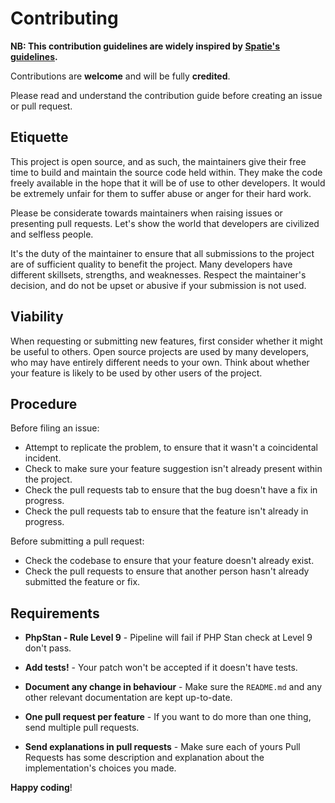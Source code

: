 # Contributing

**NB: This contribution guidelines are widely inspired by [Spatie's guidelines](https://github.com/spatie/.github/blob/main/CONTRIBUTING.md).**

Contributions are **welcome** and will be fully **credited**.

Please read and understand the contribution guide before creating an issue or pull request.

## Etiquette

This project is open source, and as such, the maintainers give their free time to build and maintain the source code
held within. They make the code freely available in the hope that it will be of use to other developers. It would be
extremely unfair for them to suffer abuse or anger for their hard work.

Please be considerate towards maintainers when raising issues or presenting pull requests. Let's show the
world that developers are civilized and selfless people.

It's the duty of the maintainer to ensure that all submissions to the project are of sufficient quality to benefit the project. 
Many developers have different skillsets, strengths, and weaknesses. 
Respect the maintainer's decision, and do not be upset or abusive if your submission is not used.

## Viability

When requesting or submitting new features, first consider whether it might be useful to others. 
Open source projects are used by many developers, who may have entirely different needs to your own. 
Think about whether your feature is likely to be used by other users of the project.

## Procedure

Before filing an issue:

- Attempt to replicate the problem, to ensure that it wasn't a coincidental incident.
- Check to make sure your feature suggestion isn't already present within the project.
- Check the pull requests tab to ensure that the bug doesn't have a fix in progress.
- Check the pull requests tab to ensure that the feature isn't already in progress.

Before submitting a pull request:

- Check the codebase to ensure that your feature doesn't already exist.
- Check the pull requests to ensure that another person hasn't already submitted the feature or fix.

## Requirements

- **PhpStan - Rule Level 9** - Pipeline will fail if PHP Stan check at Level 9 don't pass.

- **Add tests!** - Your patch won't be accepted if it doesn't have tests.

- **Document any change in behaviour** - Make sure the `README.md` and any other relevant documentation are kept up-to-date.

- **One pull request per feature** - If you want to do more than one thing, send multiple pull requests.

- **Send explanations in pull requests** - Make sure each of yours Pull Requests has some description and explanation about the implementation's choices you made.

**Happy coding**!
